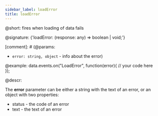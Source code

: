 ```yaml
---
sidebar_label: loadError
title: loadError
---          
```


@short: fires when loading of data fails

@signature: {'loadError: (response: any) => boolean | void;'}

[comment]: # (@params:
- `error: string, object` - info about the error)

@example:
data.events.on("LoadError", function(error){
	// your code here
});

@descr:

The **error** parameter can be either a string with the text of an error, or an object with two properties:

- status - the code of an error
- text - the text of an error
